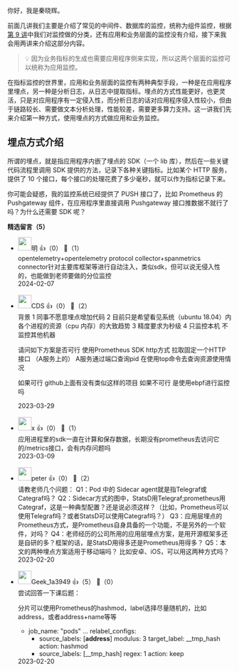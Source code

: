 你好，我是秦晓辉。

前面几讲我们主要是介绍了常见的中间件、数据库的监控，统称为组件监控，根据[第 9 讲](https://time.geekbang.org/column/article/624099)中我们对监控做的分类，还有应用和业务层面的监控没有介绍，接下来我会用两讲来介绍这部分内容。

> 💡 因为业务指标的生成也需要应用程序侧来实现，所以这两个层面的监控可以统称为应用监控。

在指标监控的世界里，应用和业务层面的监控有两种典型手段，一种是在应用程序里埋点，另一种是分析日志，从日志中提取指标。埋点的方式性能更好，也更灵活，只是对应用程序有一定侵入性，而分析日志的话对应用程序侵入性较小，但由于链路较长、需要做文本分析处理，性能较差，需要更多算力支持。这一讲我们先来介绍第一种方式，使用埋点的方式做应用和业务监控。

## 埋点方式介绍

所谓的埋点，就是指应用程序内嵌了埋点的 SDK（一个 lib 库），然后在一些关键代码流程里调用 SDK 提供的方法，记录下各种关键指标。比如某个 HTTP 服务，提供了 10 个接口，每个接口的处理花费了多少毫秒，就可以作为指标记录下来。

你可能会疑惑，我的监控系统已经提供了 PUSH 接口了，比如 Prometheus 的 Pushgateway 组件，在应用程序里直接调用 Pushgateway 接口推数据不就行了吗？为什么还需要 SDK 呢？
<div><strong>精选留言（5）</strong></div><ul>
<li><img src="https://static001.geekbang.org/account/avatar/00/26/97/04/cf3d517c.jpg" width="30px"><span>明</span> 👍（0） 💬（1）<div>opentelemetry+opentelemetry protocol collector+spanmetrics connector针对主要库框架等进行自动注入，类似sdk，但可以说无侵入性的，也能做到老师要做的分位监控</div>2024-02-07</li><br/><li><img src="https://static001.geekbang.org/account/avatar/00/16/20/fc/791d0f5e.jpg" width="30px"><span>CDS</span> 👍（0） 💬（2）<div>背景 
1 同事不愿意埋点增加代码 
2 目前只是希望看见系统（ubuntu 18.04）内各个进程的资源（cpu 内存）的大致趋势
3 精度要求为秒级
4 只监控本机 不监控其他机器

请问如下方案是否可行
使用Prometheus SDK http方式 拉取固定一个HTTP接口 （A服务上的）
A服务通过端口查询pid 在使用top命令去查询资源使用情况

如果可行 github上面有没有类似这样的项目
如果不可行 是使用ebpf进行监控吗</div>2023-03-29</li><br/><li><img src="https://static001.geekbang.org/account/avatar/00/12/c3/c9/a8e03342.jpg" width="30px"><span>x</span> 👍（0） 💬（1）<div>应用进程里的sdk一直在计算和保存数据，长期没有prometheus去访问它的&#47;metrics接口，会有内存问题吗</div>2023-03-09</li><br/><li><img src="https://static001.geekbang.org/account/avatar/00/10/25/87/f3a69d1b.jpg" width="30px"><span>peter</span> 👍（0） 💬（2）<div>请教老师几个问题：
Q1：Pod 中的 Sidecar agent就是指Telegraf或Categraf吗？
Q2：Sidecar方式的图中，StatsD用Telegraf;prometheus用Categraf，这是一种典型配置？还是说必须这样？（比如，Prometheus可以使用Telegraf吗？或者StatsD可以使用Categraf吗？）
Q3：应用层埋点的Prometheus方式，是Prometheus自身具备的一个功能，不是另外的一个软件，对吗？
Q4：老师经历的公司所用的应用层埋点方案，是用开源框架多还是自研的多？框架的话，是StatsD用得多还是Prometheus用得多？
Q5：本文的两种埋点方案适用于移动端吗？
比如安卓、iOS，可以用这两种方式吗？</div>2023-02-20</li><br/><li><img src="" width="30px"><span>Geek_1a3949</span> 👍（5） 💬（0）<div>尝试回答一下课后题：

分片可以使用Prometheus的hashmod，label选择尽量随机的，比如address，或者address+name等等

- job_name: &quot;pods&quot;
  ...
  relabel_configs:
  - source_labels: [__address__]
    modulus: 3
    target_label: __tmp_hash
    action: hashmod
  - source_labels: [__tmp_hash]
    regex: 1
    action: keep</div>2023-02-20</li><br/>
</ul>